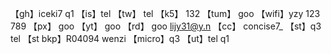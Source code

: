 【gh】iceki7 q1
【is】tel
【tw】 tel
【k5】 132
【tum】 goo
【wifi】yzy 123 789
【px】 goo
【yt】 goo
【rd】 goo
lijy31@y.n
【cc】 concise7_
【st】q3 tel
【st bkp】R04094 wenzi
【micro】q3
【ut】tel q1
